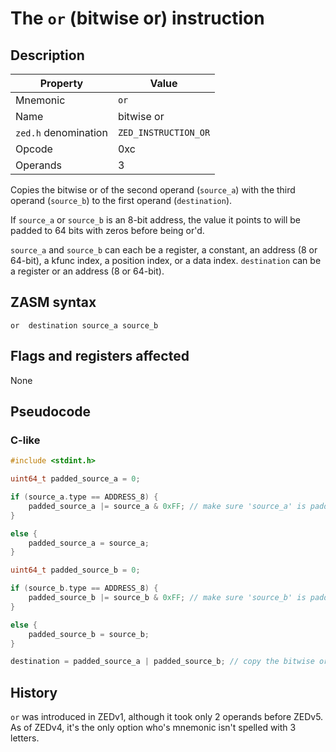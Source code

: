 # The `or` (bitwise or) instruction

## Description

| Property             | Value                 |
|----------------------|-----------------------|
| Mnemonic             | `or`                  |
| Name                 | bitwise or            |
| `zed.h` denomination | `ZED_INSTRUCTION_OR`  |
| Opcode               | 0xc                   |
| Operands             | 3                     |

Copies the bitwise or of the second operand (`source_a`) with the third operand (`source_b`) to the first operand (`destination`).

If `source_a` or `source_b` is an 8-bit address, the value it points to will be padded to 64 bits with zeros before being or'd.

`source_a` and `source_b` can each be a register, a constant, an address (8 or 64-bit), a kfunc index, a position index, or a data index.
`destination` can be a register or an address (8 or 64-bit).

## ZASM syntax

```zasm
or  destination source_a source_b
```

## Flags and registers affected

None

## Pseudocode

### C-like

```c++
#include <stdint.h>

uint64_t padded_source_a = 0;

if (source_a.type == ADDRESS_8) {
	padded_source_a |= source_a & 0xFF; // make sure 'source_a' is padded to 64 bits with zeros
}

else {
	padded_source_a = source_a;
}

uint64_t padded_source_b = 0;

if (source_b.type == ADDRESS_8) {
	padded_source_b |= source_b & 0xFF; // make sure 'source_b' is padded to 64 bits with zeros
}

else {
	padded_source_b = source_b;
}

destination = padded_source_a | padded_source_b; // copy the bitwise or of 'padded_source_a' and 'padded_source_b' to 'destination'
```

## History

`or` was introduced in ZEDv1, although it took only 2 operands before ZEDv5.
As of ZEDv4, it's the only option who's mnemonic isn't spelled with 3 letters.